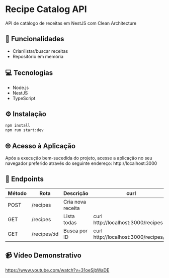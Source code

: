 # Recipe Catalog API

API de catálogo de receitas em NestJS com Clean Architecture

## 🚀 Funcionalidades
- Criar/listar/buscar receitas
- Repositório em memória

## 💻 Tecnologias
- Node.js
- NestJS
- TypeScript

## ⚙️ Instalação
```bash
npm install
npm run start:dev
```

## 🌐 Acesso à Aplicação
Após a execução bem-sucedida do projeto, acesse a aplicação no seu navegador preferido através do seguinte endereço: http://localhost:3000

## 📝 Endpoints
| Método | Rota         | Descrição          | curl                                       |
|--------|--------------|--------------------|------------------------------------------- |
| POST   | /recipes     | Cria nova receita  |                                            |
| GET    | /recipes     | Lista todas        | curl http://localhost:3000/recipes | jq    |
| GET    | /recipes/:id | Busca por ID       | curl http://localhost:3000/recipes/id | jq |

## 📹 Vídeo Demonstrativo

https://www.youtube.com/watch?v=31oeSjbWaDE

